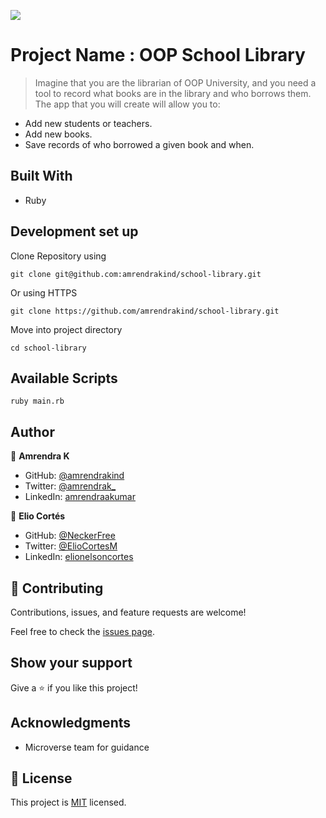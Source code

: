 ![](https://img.shields.io/badge/Microverse-blueviolet)

# Project Name : OOP School Library

> Imagine that you are the librarian of OOP University, and you need a tool to record what books are in the library and who borrows them. The app that you will create will allow you to:

* Add new students or teachers.
* Add new books.
* Save records of who borrowed a given book and when.

## Built With

- Ruby

## Development set up

Clone Repository using

`git clone git@github.com:amrendrakind/school-library.git`

Or using HTTPS

`git clone https://github.com/amrendrakind/school-library.git`

Move into project directory

`cd school-library`

## Available Scripts

`ruby main.rb`


## Author

👤 **Amrendra K**

- GitHub: [@amrendrakind](https://github.com/amrendrakind)
- Twitter: [@amrendrak_](https://twitter.com/amrendrak_)
- LinkedIn: [amrendraakumar](https://linkedin.com/in/amrendraakumar)

👤 **Elio Cortés**

- GitHub: [@NeckerFree](https://github.com/NeckerFree)
- Twitter: [@ElioCortesM](https://twitter.com/ElioCortesM)
- LinkedIn: [elionelsoncortes](https://www.linkedin.com/in/elionelsoncortes/)

## 🤝 Contributing

Contributions, issues, and feature requests are welcome!

Feel free to check the [issues page](../../issues/).

## Show your support

Give a ⭐️ if you like this project!

## Acknowledgments

- Microverse team for guidance

## 📝 License

This project is [MIT](./MIT.md) licensed.

